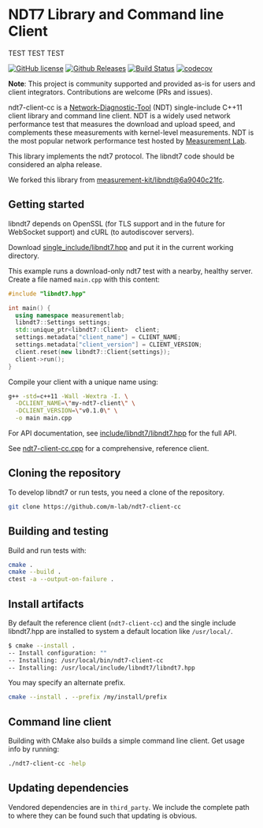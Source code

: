 # NDT7 Library and Command line Client

TEST TEST TEST


[![GitHub license](https://img.shields.io/github/license/m-lab/ndt7-client-cc.svg)](https://raw.githubusercontent.com/m-lab/ndt7-client-cc/main/LICENSE) [![Github Releases](https://img.shields.io/github/release/m-lab/ndt7-client-cc.svg)](https://github.com/m-lab/ndt7-client-cc/releases) [![Build Status](https://app.travis-ci.com/m-lab/ndt7-client-cc.svg?branch=main)](https://app.travis-ci.com/m-lab/ndt7-client-cc) [![codecov](https://codecov.io/gh/m-lab/ndt7-client-cc/branch/main/graph/badge.svg)](https://codecov.io/gh/m-lab/ndt7-client-cc)

**Note**: This project is community supported and provided as-is for users and
client integrators. Contributions are welcome (PRs and issues).

ndt7-client-cc is a [Network-Diagnostic-Tool](
https://github.com/ndt-project/ndt/wiki/NDTProtocol) (NDT) single-include C++11
client library and command line client. NDT is a widely used network performance
test that measures the download and upload speed, and complements these
measurements with kernel-level measurements. NDT is the most popular network
performance test hosted by [Measurement Lab](https://www.measurementlab.net/).

This library implements the ndt7 protocol. The libndt7 code should be considered
an alpha release.

We forked this library from [measurement-kit/libndt@6a9040c21fc](
https://github.com/measurement-kit/libndt/commit/6a9040c21fcf43a40eb8e0d139be0d6b2a493b0a).

## Getting started

libndt7 depends on OpenSSL (for TLS support and in the future for WebSocket
support) and cURL (to autodiscover servers).

Download [single_include/libndt7.hpp](
https://github.com/m-lab/ndt7-client-cc/blob/main/single_include/libndt7.hpp) and
put it in the current working directory.

This example runs a download-only ndt7 test with a nearby, healthy server.
Create a file named `main.cpp` with this content:

```C++
#include "libndt7.hpp"

int main() {
  using namespace measurementlab;
  libndt7::Settings settings;
  std::unique_ptr<libndt7::Client>  client;
  settings.metadata["client_name"] = CLIENT_NAME;
  settings.metadata["client_version"] = CLIENT_VERSION;
  client.reset(new libndt7::Client{settings});
  client->run();
}
```

Compile your client with a unique name using:

```sh
g++ -std=c++11 -Wall -Wextra -I. \
  -DCLIENT_NAME=\"my-ndt7-client\" \
  -DCLIENT_VERSION=\"v0.1.0\" \
  -o main main.cpp
```

For API documentation, see
[include/libndt7/libndt7.hpp](include/libndt7/libndt7.hpp) for the full API.

See [ndt7-client-cc.cpp](ndt7-client-cc.cpp) for a comprehensive, reference client.

## Cloning the repository

To develop libndt7 or run tests, you need a clone of the repository.

```sh
git clone https://github.com/m-lab/ndt7-client-cc
```

## Building and testing

Build and run tests with:

```sh
cmake .
cmake --build .
ctest -a --output-on-failure .
```

## Install artifacts

By default the reference client (`ndt7-client-cc`) and the single include
libndt7.hpp are installed to system a default location like `/usr/local/`.

```sh
$ cmake --install .
-- Install configuration: ""
-- Installing: /usr/local/bin/ndt7-client-cc
-- Installing: /usr/local/include/libndt7/libndt7.hpp
```

You may specify an alternate prefix.

```sh
cmake --install . --prefix /my/install/prefix
```

## Command line client

Building with CMake also builds a simple command line client. Get usage info
by running:

```sh
./ndt7-client-cc -help
```

## Updating dependencies

Vendored dependencies are in `third_party`. We include the complete path to
where they can be found such that updating is obvious.
